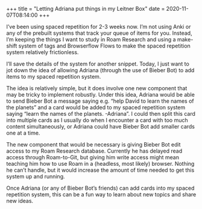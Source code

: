+++
title = "Letting Adriana put things in my Leitner Box"
date = 2020-11-07T08:14:00
+++

I’ve been using spaced repetition for 2-3 weeks now. I’m not using Anki or any of the prebuilt systems that track your queue of items for you. Instead, I’m keeping the things I want to study in Roam Research and using a make-shift system of tags and Browserflow Flows to make the spaced repetition system relatively frictionless.

I’ll save the details of the system for another snippet. Today, I just want to jot down the idea of allowing Adriana (through the use of Bieber Bot) to add items to my spaced repetition system.

The idea is relatively simple, but it does involve one new component that may be tricky to implement robustly. Under this idea, Adriana would be able to send Bieber Bot a message saying e.g. “help David to learn the names of the planets” and a card would be added to my spaced repetition system saying “learn the names of the planets. -Adriana”. I could then split this card into multiple cards as I usually do when I encounter a card with too much content simultaneously, or Adriana could have Bieber Bot add smaller cards one at a time.

The new component that would be necessary is giving Bieber Bot edit access to my Roam Research database. Currently he has delayed read access through Roam-to-Git, but giving him write access might mean teaching him how to use Roam in a (headless, most likely) browser. Nothing he can’t handle, but it would increase the amount of time needed to get this system up and running.

Once Adriana (or any of Bieber Bot’s friends) can add cards into my spaced repetition system, this can be a fun way to learn about new topics and share new ideas.
